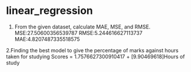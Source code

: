 # linear_regression
1. From the given dataset, calculate MAE, MSE, and RMSE.
MSE:27.50600356539787
RMSE:5.244616627113737
MAE:4.8207487335518575

2.Finding the best model to give the percentage of marks against hours taken for studying
Scores = 1.7576627300910417 + [9.90469618]Hours of study
